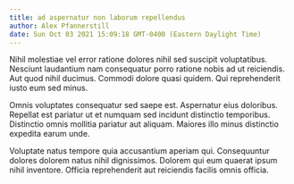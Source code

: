 ```yaml
---
title: ad aspernatur non laborum repellendus
author: Alex Pfannerstill
date: Sun Oct 03 2021 15:09:18 GMT-0400 (Eastern Daylight Time)
---
```

Nihil molestiae vel error ratione dolores nihil sed suscipit voluptatibus. Nesciunt laudantium nam consequatur porro ratione nobis ad ut reiciendis. Aut quod nihil ducimus. Commodi dolore quasi quidem. Qui reprehenderit iusto eum sed minus.

 Omnis voluptates consequatur sed saepe est. Aspernatur eius doloribus. Repellat est pariatur ut et numquam sed incidunt distinctio temporibus. Distinctio omnis mollitia pariatur aut aliquam. Maiores illo minus distinctio expedita earum unde.

 Voluptate natus tempore quia accusantium aperiam qui. Consequuntur dolores dolorem natus nihil dignissimos. Dolorem qui eum quaerat ipsum nihil inventore. Officia reprehenderit aut reiciendis facilis omnis officia.